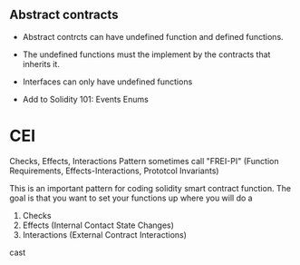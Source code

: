 ## Abstract contracts

- Abstract contrcts can have undefined function and defined functions. 
- The undefined functions must the implement by the contracts that inherits it.
- Interfaces can only have undefined functions

- Add to Solidity 101:
Events 
Enums

# CEI
Checks, Effects, Interactions Pattern sometimes call "FREI-PI" (Function Requirements, Effects-Interactions, Prototcol Invariants)

This is an important pattern for coding solidity smart contract function. The goal is that you want to set your functions up where you will do a 

1. Checks
2. Effects (Internal Contact State Changes)
3. Interactions (External Contract Interactions)


cast 